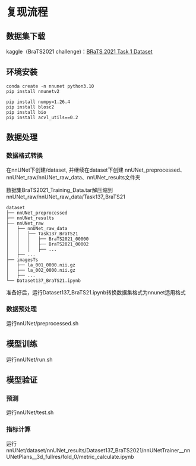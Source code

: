 # 复现流程

## 数据集下载

kaggle（BraTS2021 challenge)：[BRaTS 2021 Task 1 Dataset](https://www.kaggle.com/datasets/dschettler8845/brats-2021-task1/data)

## 环境安装

```
conda create -n nnunet python3.10
pip install nnunetv2

pip install numpy=1.26.4
pip install blosc2
pip install bio
pip install acvl_utils==0.2

```

## 数据处理

### 数据格式转换

在nnUNet下创建/dataset, 并继续在dataset下创建 nnUNet_preprocessed、nnUNet_raw/nnUNet_raw_data、nnUNet_results文件夹

数据集BraTS2021_Training_Data.tar解压缩到nnUNet_raw/nnUNet_raw_data/Task137_BraTS21

```
dataset
├── nnUNet_preprocessed
├── nnUNet_results
├── nnUNet_raw
│   ├── nnUNet_raw_data
│   │   ├── Task137_BraTS21
│   │   │   ├── BraTS2021_00000
│   │   │   ├── BraTS2021_00002
│   │   │   ├── ...
│   ├── ...
├── imagesTs
│   ├── la_001_0000.nii.gz
│   ├── la_002_0000.nii.gz
│   ├── ...
└── Dataset137_BraTS21.ipynb
```

准备好后，运行Dataset137_BraTS21.ipynb转换数据集格式为nnunet适用格式

### 数据预处理

运行nnUNet/preprocessed.sh

## 模型训练

运行nnUNet/run.sh

## 模型验证

### 预测

运行nnUNet/test.sh

### 指标计算

运行nnUNet/dataset/nnUNet_results/Dataset137_BraTS2021/nnUNetTrainer__nnUNetPlans__3d_fullres/fold_0/metric_calculate.ipynb



